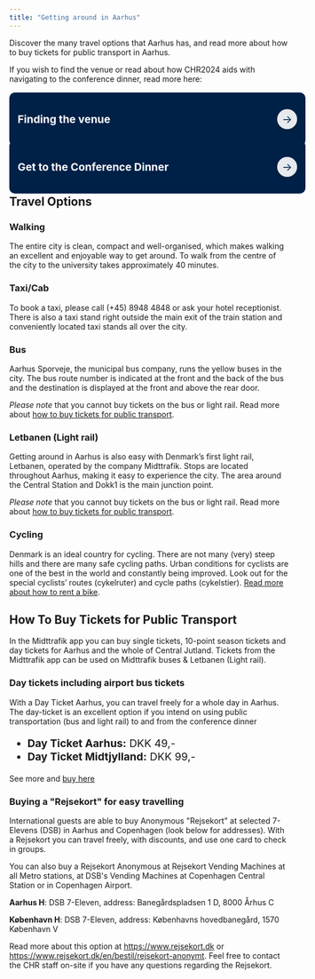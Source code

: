 ```yaml
---
title: "Getting around in Aarhus"
---
```

<style>
    /* styling for toggles */
    summary {
        font-size: 1.3em; /* Adjust the font size to be similar to an h3 */
        font-weight: bold;
        cursor: pointer;
        margin-bottom: 10px;
      }
    
    details {
        margin-bottom: 20px; /* Adds spacing below each toggle section */
      }

/* define banner for about page */
.banner-grid {
    display: grid;
    grid-template-columns: repeat(auto-fit, minmax(300px, 1fr));
    gap: 20px;
    padding: 0px;
}

.banner {
    background-color: #002147;
    color: white;
    padding: 15px;  /* minimal padding */
    border-radius: 10px;
    display: flex;
    flex-direction: row; /* row to place arrow beside text */
    align-items: center;
    justify-content: space-between; /* space between text and arrow */
    text-decoration: none;
    transition: all 0.3s ease;
    height: 100%;  /* controlled height */
    width: 100%; /* fixed width for consistency */
    text-decoration: none !important;
}

.banner h2 {
    font-size: 1.2rem;
    margin: 0;
    color: white;
    text-align: left; /* align text to left for better flow */
}

.banner .arrow {
    margin-left: 10px;
    width: 36px;
    height: 36px;
    border-radius: 50%;
    background-color: rgba(255, 255, 255, 0.9);
    color: #002147;
    display: flex;
    justify-content: center;
    align-items: center;
    font-size: 1.2rem;
    transition: all 0.3s ease;
    box-shadow: 0 2px 6px rgba(0,0,0,0.1);
}

.banner:hover {
    background-color: #4b0033;
}

.banner:hover .arrow {
    background-color: white;
    color: #4b0033;
}

@media (max-width: 480px) {a
    .banner h2 {
        font-size: 1rem;
    }

    .banner .arrow {
        width: 28px;
        height: 28px;
    }

    .banner-grid {
    display: grid;
    grid-template-columns: repeat(auto-fit, minmax(250px, 1fr));
    gap: 20px;
    padding: 0px;
}
}
</style>

Discover the many travel options that Aarhus has, and read more about how to buy tickets for public transport in Aarhus.


If you wish to find the venue or read about how CHR2024 aids with navigating to the conference dinner, read more here:

<div class="space" style="padding-top:0.5%;"></div>

<div class="banner-grid">
    <a href="/venue/finding-the-venue" class="banner" aria-label="Read the page about finding the conference venue in Aarhus">
        <h2>Finding the venue</h2>
        <div class="banner-footer">
            <div class="arrow" aria-hidden="true">→</div>
        </div>
    </a>
    <a href="/venue/conference-dinner#conference-dinner-transport" class="banner" aria-label="Read section about getting to the conference">
        <h2>Get to the Conference Dinner</h2>
        <div class="banner-footer">
            <div class="arrow" aria-hidden="true">→</div>
        </div>
    </a>
</div>

<div class="space" style="padding-top:0.5%;"></div>

<h2>Travel Options</h2>
<h3 style="font-weight:bold;">Walking</h3>

The entire city is clean, compact and well-organised, which makes walking an excellent and enjoyable way to get around.
To walk from the centre of the city to the university takes approximately 40 minutes.


<h3 style="font-weight:bold;">Taxi/Cab</h3>

To book a taxi, please call (+45) 8948 4848 or ask your hotel receptionist. There is also a taxi stand right outside the main exit of the train station and conveniently located taxi stands all over the city.


<h3 style="font-weight:bold;">Bus</h3>

Aarhus Sporveje, the municipal bus company, runs the yellow buses in the city. The bus route number is indicated at the front and the back of the bus and the destination is displayed at the front and above the rear door.  

*Please note* that you cannot buy tickets on the bus or light rail. Read more about [how to buy tickets for public transport](#how-to-buy-tickets-for-public-transport).


<h3 style="font-weight:bold;">Letbanen (Light rail)</h3>

Getting around in Aarhus is also easy with Denmark’s first light rail, Letbanen, operated by the company Midttrafik. Stops are located throughout Aarhus, making it easy to experience the city. The area around the Central Station and Dokk1 is the main junction point.

*Please note* that you cannot buy tickets on the bus or light rail. Read more about [how to buy tickets for public transport](#how-to-buy-tickets-for-public-transport).

<h3 style="font-weight:bold;">Cycling</h3>

Denmark is an ideal country for cycling. There are not many (very) steep hills and there are many safe cycling paths. 
Urban conditions for cyclists are one of the best in the world and constantly being improved. 
Look out for the special cyclists’ routes (cykelruter) and cycle paths (cykelstier). [Read more about how to rent a bike](https://www.visitaarhus.com/areas-and-cities/aarhus/activities/aarhus-bike).


<h2 id="how-to-buy-tickets-for-public-transport">How To Buy Tickets for Public Transport</h2>

In the Midttrafik app you can buy single tickets, 10-point season tickets and day tickets for Aarhus and the whole of Central Jutland. 
Tickets from the Midttrafik app can be used on Midttrafik buses & Letbanen (Light rail). 

<h3 style="font-weight:bold;">Day tickets including airport bus tickets</h3>

With a Day Ticket Aarhus, you can travel freely for a whole day in Aarhus. The day-ticket is an excellent option if you intend on using public transportation (bus and light rail) to and from the conference dinner
<ul style="font-size: 1.2rem;">
  <li><strong>Day Ticket Aarhus:</strong> DKK 49,-</li>
  <li><strong>Day Ticket Midtjylland:</strong> DKK 99,-</li>
</ul>

See more and [buy here](https://www.midttrafik.dk/english/tickets/dayticket/)

<h3 style="font-weight:bold;">Buying a "Rejsekort" for easy travelling</h3>


International guests are able to buy Anonymous "Rejsekort" at selected 7-Elevens (DSB) in Aarhus and Copenhagen (look below for addresses). With a Rejsekort you can travel freely, with discounts, and use one card to check in groups.

You can also buy a Rejsekort Anonymous at Rejsekort Vending Machines at all Metro stations, at DSB's Vending Machines at Copenhagen Central Station or in Copenhagen Airport.

**Aarhus H**: DSB 7-Eleven, address: Banegårdspladsen 1 D, 8000 Århus C

**København H**: DSB 7-Eleven, address: Københavns hovedbanegård, 1570 København V

Read more about this option at https://www.rejsekort.dk or https://www.rejsekort.dk/en/bestil/rejsekort-anonymt. Feel free to contact the CHR staff on-site if you have any questions regarding the Rejsekort.
